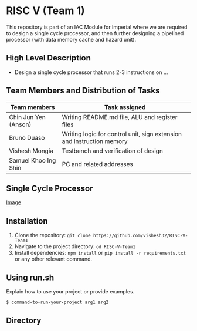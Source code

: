 # RISC V (Team 1) 

This repository is part of an IAC Module for Imperial where we are required to design a single cycle processor, and then further designing a pipelined processor (with data memory cache and hazard unit).

## High Level Description

- Design a single cycle processor that runs 2-3 instructions on ...

## Team Members and Distribution of Tasks

| Team members         | Task assigned                                                         |
|----------------------|-----------------------------------------------------------------------|
| Chin Jun Yen (Anson) | Writing README.md file, ALU and register files                        |
| Bruno Duaso          | Writing logic for control unit, sign extension and instruction memory |
| Vishesh Mongia       | Testbench and verification of design                                  |
| Samuel Khoo Ing Shin | PC and related addresses                                              |


## Single Cycle Processor

[Image](/img/pro.png)

## Installation

1. Clone the repository: `git clone https://github.com/vishesh32/RISC-V-Team1`
2. Navigate to the project directory: `cd RISC-V-Team1`
3. Install dependencies: `npm install` or `pip install -r requirements.txt` or any other relevant command.

## Using run.sh 

Explain how to use your project or provide examples.

```bash
$ command-to-run-your-project arg1 arg2
```

## Directory 



